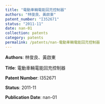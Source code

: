 ```yaml
---
title: "電動車輛電能回充控制器"
authors: "林俊良、黃啟東"
patent_number: "I352671"
status: "2011-11"
date: nan-01
collection: patents
category: patents
permalink: /patents/nan-電動車輛電能回充控制器
---
```


**Authors**: 林俊良、黃啟東

**Title**: 電動車輛電能回充控制器

**Patent Number**: I352671

**Status**: 2011-11

**Publication Date**: nan-01
